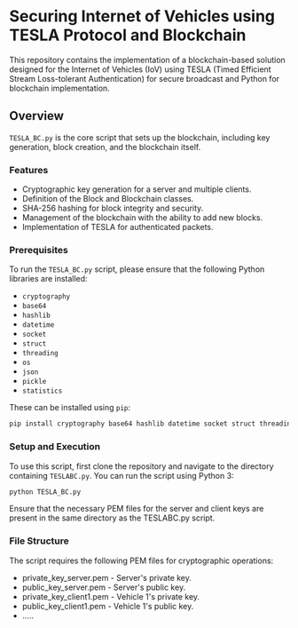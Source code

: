 # Securing Internet of Vehicles using TESLA Protocol and Blockchain

This repository contains the implementation of a blockchain-based solution designed for the Internet of Vehicles (IoV) using TESLA (Timed Efficient Stream Loss-tolerant Authentication) for secure broadcast and Python for blockchain implementation.

## Overview

`TESLA_BC.py` is the core script that sets up the blockchain, including key generation, block creation, and the blockchain itself.

### Features

- Cryptographic key generation for a server and multiple clients.
- Definition of the Block and Blockchain classes.
- SHA-256 hashing for block integrity and security.
- Management of the blockchain with the ability to add new blocks.
- Implementation of TESLA for authenticated packets.

### Prerequisites

To run the `TESLA_BC.py` script, please ensure that the following Python libraries are installed:

- `cryptography`
- `base64`
- `hashlib`
- `datetime`
- `socket`
- `struct`
- `threading`
- `os`
- `json`
- `pickle`
- `statistics`

These can be installed using `pip`:
```bash
pip install cryptography base64 hashlib datetime socket struct threading os json pickle statistics
```

### Setup and Execution

To use this script, first clone the repository and navigate to the directory containing `TESLABC.py`. You can run the script using Python 3:

```bash
python TESLA_BC.py
```

Ensure that the necessary PEM files for the server and client keys are present in the same directory as the TESLABC.py script.

### File Structure
The script requires the following PEM files for cryptographic operations:

- private_key_server.pem - Server's private key.
- public_key_server.pem - Server's public key.
- private_key_client1.pem - Vehicle 1's private key.
- public_key_client1.pem - Vehicle 1's public key.
- .....

